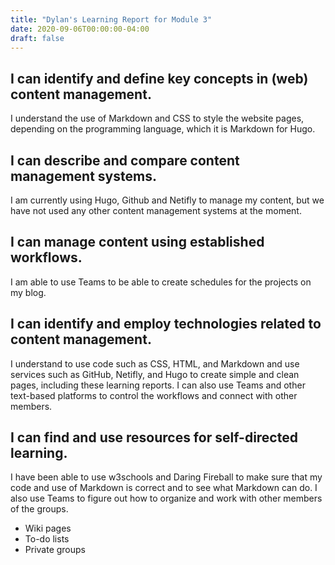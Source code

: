 ```yaml
---
title: "Dylan's Learning Report for Module 3"
date: 2020-09-06T00:00:00-04:00
draft: false
---
```


I can identify and define key concepts in (web) content management.
-------------------------------------------------------------------
I understand the use of Markdown and CSS to style the website pages, depending on the programming language, which it is Markdown for Hugo.

I can describe and compare content management systems.
-------------------------------------------------------------------
I am currently using Hugo, Github and Netifly to manage my content, but we have not used any other content management systems at the moment.

I can manage content using established workflows.
-------------------------------------------------------------------
I am able to use Teams to be able to create schedules for the projects on my blog.

I can identify and employ technologies related to content management.
---------------------------------------------------------------------
I understand to use code such as CSS, HTML, and Markdown and use services such as GitHub, Netifly, and Hugo to create simple and clean pages, including these learning reports. 
I can also use Teams and other text-based platforms to control the workflows and connect with other members.

I can find and use resources for self-directed learning.
-------------------------------------------------------------------
I have been able to use w3schools and Daring Fireball to make sure that my code and use of Markdown is correct and to see what Markdown can do. I also use Teams to figure out how to organize and work with other members of the groups.

+ Wiki pages
+ To-do lists
+ Private groups 
